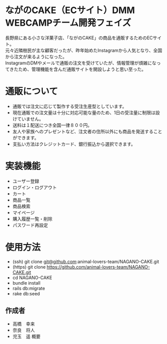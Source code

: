 # ながのCAKE（ECサイト）DMM WEBCAMPチーム開発フェイズ

長野県にある小さな洋菓子店、「ながのCAKE」の商品を通販するためのECサイト。  
元々近隣樹民が主な顧客だったが、昨年始めたInstagramから人気となり、全国から注文が来るようになった。  
InstagramのDMやメールで通販の注文を受けていたが、情報管理が煩雑になってきたため、管理機能を含んだ通販サイトを開設しようと思い至った。


#  通販について

- 通販では注文に応じて製作する受注生産型としています。  
- 現在通販での注文量は十分に対応可能な量のため、1日の受注量に制限は設けていません。  
- 送料は１配送につき全国一律８００円。  
- 友人や家族へのプレゼントなど、注文者の住所以外にも商品を発送することができます。  
- 支払い方法はクレジットカード、銀行振込から選択できます。

#  実装機能

-   ユーザー登録
-   ログイン・ログアウト
-   カート
-   商品一覧
-   商品検索
-   マイページ
-   購入履歴一覧・削除
-   パスワード再設定

# 使用方法

- (ssh) git clone git@github.com:animal-lovers-team/NAGANO-CAKE.git
- (https) git clone https://github.com/animal-lovers-team/NAGANO-CAKE.git
- cd NAGANO-CAKE
- bundle install
- rails db:migrate
- rake db:seed


## 作成者

- 高橋　幸来
- 奈良　将人
- 児玉　遥
概要


